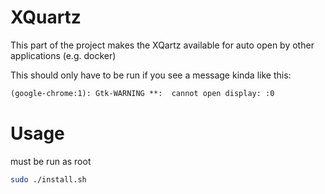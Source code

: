 # XQuartz

This part of the project makes the XQartz available for auto open by other applications (e.g. docker)

This should only have to be run if you see a message kinda like this:

```txt
(google-chrome:1): Gtk-WARNING **:  cannot open display: :0
```

# Usage

must be run as root

```bash
sudo ./install.sh
```

